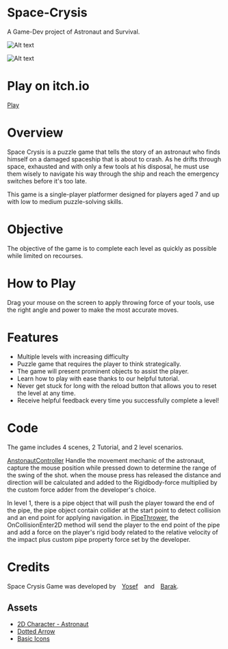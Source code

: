 # Space-Crysis
A Game-Dev project of Astronaut and Survival.


![Alt text](Assets/Formal%20Elements/tutorial.jpg)

![Alt text](Assets/Formal%20Elements/tutorials2.jpg)


# Play on itch.io
[Play](https://by-games.itch.io/space-crysis)




# Overview
Space Crysis is a puzzle game that tells the story of an astronaut who finds himself on a damaged spaceship that is about to crash. As he drifts through space, exhausted and with only a few tools at his disposal, he must use them wisely to navigate his way through the ship and reach the emergency switches before it's too late.

This game is a single-player platformer designed for players aged 7 and up with low to medium puzzle-solving skills.

# Objective
The objective of the game is to complete each level as quickly as possible while limited on recourses.

# How to Play
Drag your mouse on the screen to apply throwing force of your tools, use the right angle and power to make the most accurate moves.

# Features

- Multiple levels with increasing difficulty
- Puzzle game that requires the player to think strategically.
- The game will present prominent objects to assist the player.
- Learn how to play with ease thanks to our helpful tutorial.
- Never get stuck for long with the reload button that allows you to reset the level at any time.
- Receive helpful feedback every time you successfully complete a level!


# Code 

The game includes 4 scenes, 2 Tutorial, and 2 level scenarios.

[AnstonautController](Assets/Scripts/AstronautController.cs) Handle the movement mechanic of the astronaut, capture the mouse position while pressed down to determine the range of the swing of the shot. when the mouse press has released the distance and direction will be calculated and added to the Rigidbody-force multiplied by the custom force adder from the developer's choice.


In level 1, there is a pipe object that will push the player toward the end of the pipe, the pipe object contain collider at the start point to detect collision and an end point for applying navigation. in [PipeThrower](Assets/Scripts/PipeThrower.cs), the OnCollisionEnter2D method will send the player to the end point of the pipe and add a force on the player's rigid body related to the relative velocity of the impact plus custom pipe property force set by the developer.



# Credits
Space Crysis Game was developed by [Yosef](https://github.com/YosefKahlon) and [Barak](https://github.com/barakdf).

## Assets
- [2D Character - Astronaut](https://assetstore.unity.com/packages/2d/characters/2d-character-astronaut-182650)
- [Dotted Arrow](https://assetstore.unity.com/packages/tools/gui/dotted-arrow-213121)
- [Basic Icons](https://assetstore.unity.com/packages/2d/gui/icons/basic-icons-139575)

